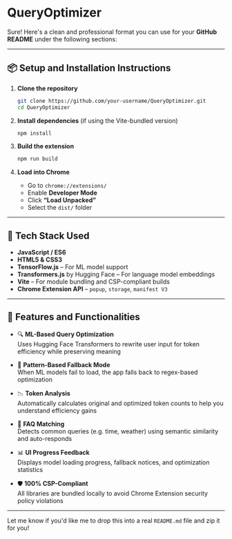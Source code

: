 # QueryOptimizer
Sure! Here's a clean and professional format you can use for your **GitHub README** under the following sections:

---

## 📦 Setup and Installation Instructions

1. **Clone the repository**  
   ```bash
   git clone https://github.com/your-username/QueryOptimizer.git
   cd QueryOptimizer
   ```

2. **Install dependencies** (if using the Vite-bundled version)  
   ```bash
   npm install
   ```

3. **Build the extension**  
   ```bash
   npm run build
   ```

4. **Load into Chrome**  
   - Go to `chrome://extensions/`
   - Enable **Developer Mode**
   - Click **“Load Unpacked”**
   - Select the `dist/` folder

---

## 🧰 Tech Stack Used

- **JavaScript / ES6**
- **HTML5 & CSS3**
- **TensorFlow.js** – For ML model support
- **Transformers.js** by Hugging Face – For language model embeddings
- **Vite** – For module bundling and CSP-compliant builds
- **Chrome Extension API** – `popup`, `storage`, `manifest V3`

---

## 🚀 Features and Functionalities

- 🔍 **ML-Based Query Optimization**  
  Uses Hugging Face Transformers to rewrite user input for token efficiency while preserving meaning

- 🧠 **Pattern-Based Fallback Mode**  
  When ML models fail to load, the app falls back to regex-based optimization

- 📉 **Token Analysis**  
  Automatically calculates original and optimized token counts to help you understand efficiency gains

- 💬 **FAQ Matching**  
  Detects common queries (e.g. time, weather) using semantic similarity and auto-responds

- 📊 **UI Progress Feedback**  
  Displays model loading progress, fallback notices, and optimization statistics

- 🛡️ **100% CSP-Compliant**  
  All libraries are bundled locally to avoid Chrome Extension security policy violations

---

Let me know if you'd like me to drop this into a real `README.md` file and zip it for you!
